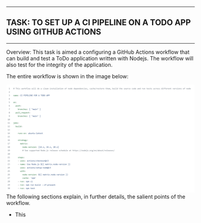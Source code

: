 
___
## TASK: TO SET UP A CI PIPELINE ON A TODO APP USING GITHUB ACTIONS
___

Overview: This task is aimed a configuring a GitHub Actions workflow that can build and test  a ToDo application written with Nodejs. The workflow will also test for the integrity of the application. 

The entire workflow is shown in the image below:

![CI WORKFLOW](./images/CI_workflow.PNG 'Entire CI Workflow')
The following sections explain, in further details, the salient points of the workflow.


* This

